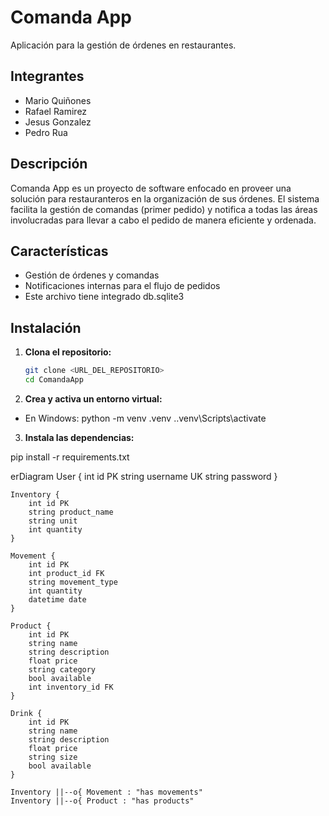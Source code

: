 # Comanda App

Aplicación para la gestión de órdenes en restaurantes.

## Integrantes

- Mario Quiñones
- Rafael Ramirez
- Jesus Gonzalez
- Pedro Rua

## Descripción

Comanda App es un proyecto de software enfocado en proveer una solución para restauranteros en la organización de sus órdenes. El sistema facilita la gestión de comandas (primer pedido) y notifica a todas las áreas involucradas para llevar a cabo el pedido de manera eficiente y ordenada.

## Características

- Gestión de órdenes y comandas
- Notificaciones internas para el flujo de pedidos
- Este archivo tiene integrado db.sqlite3 


## Instalación

1. **Clona el repositorio:**
   ```sh
   git clone <URL_DEL_REPOSITORIO>
   cd ComandaApp

2. **Crea y activa un entorno virtual:**

- En Windows:
python -m venv .venv
.\.venv\Scripts\activate

3. **Instala las dependencias:**

pip install -r requirements.txt



erDiagram
    User {
        int id PK
        string username UK
        string password
    }

    Inventory {
        int id PK
        string product_name
        string unit
        int quantity
    }

    Movement {
        int id PK
        int product_id FK
        string movement_type
        int quantity
        datetime date
    }

    Product {
        int id PK
        string name
        string description
        float price
        string category
        bool available
        int inventory_id FK
    }

    Drink {
        int id PK
        string name
        string description
        float price
        string size
        bool available
    }

    Inventory ||--o{ Movement : "has movements"
    Inventory ||--o{ Product : "has products"